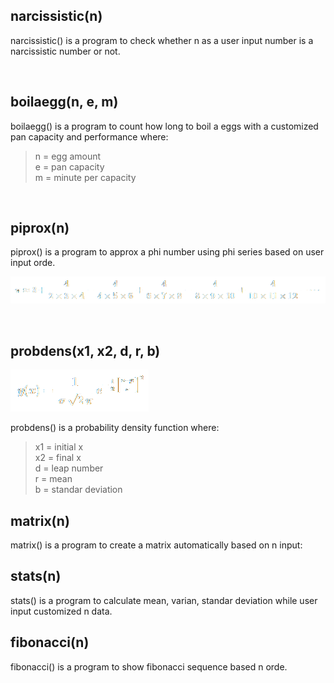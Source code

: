 ## __narcissistic(n)__
narcissistic() is a program to check whether n as a user input number is a narcissistic number or not.

<br />

## __boilaegg(n, e, m)__
boilaegg() is a program to count how long to boil a eggs with a customized pan capacity and performance where:

> n = egg amount<br />
> e = pan capacity<br />
> m = minute per capacity<br />

<br />

## __piprox(n)__
piprox() is a program to approx a phi number using phi series based on user input orde.

![piprox](/equation/piprox.png)

<br />

## __probdens(x1, x2, d, r, b)__

![probdens](/equation/probdens.png)

probdens() is a probability density function where:
> x1 = initial x<br />
> x2 = final x<br />
> d = leap number<br />
> r = mean<br />
> b = standar deviation<br />

## __matrix(n)__

matrix() is a program to create a matrix automatically based on n input:

## __stats(n)__

stats() is a program to calculate mean, varian, standar deviation while user input customized n data.

## __fibonacci(n)__

fibonacci() is a program to show fibonacci sequence based n orde.
